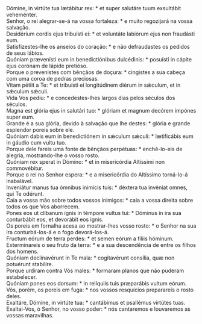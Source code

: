<div class="dropcap text-justify">Dómine, in virtúte tua lætábitur rex: * et super salutáre tuum exsultábit veheménter.</div>
<div class="dropcap text-justify">Senhor, o rei alegrar-se-á na vossa fortaleza: * e muito regozijará na vossa salvação.</div>
<div class="text-justify">Desidérium cordis ejus tribuísti ei: * et voluntáte labiórum ejus non fraudásti eum.</div>
<div class="text-justify">Satisfizestes-lhe os anseios do coração: * e não defraudastes os pedidos de seus lábios.</div>
<div class="text-justify">Quóniam prævenísti eum in benedictiónibus dulcédinis: * posuísti in cápite ejus corónam de lápide pretióso.</div>
<div class="text-justify">Porque o prevenistes com bênçãos de doçura: * cingistes a sua cabeça com uma coroa de pedras preciosas.</div>
<div class="text-justify">Vitam pétiit a Te: * et tribuísti ei longitúdinem diérum in sǽculum, et in sǽculum sǽculi.</div>
<div class="text-justify">Vida Vos pediu: * e concedestes-lhes largos dias pelos séculos dos séculos.</div>
<div class="text-justify">Magna est glória ejus in salutári tuo: * glóriam et magnum decórem impónes super eum.</div>
<div class="text-justify">Grande é a sua glória, devido à salvação que lhe destes: * glória e grande esplendor poreis sobre ele.</div>
<div class="text-justify">Quóniam dabis eum in benedictiónem in sǽculum sǽculi: * lætificábis eum in gáudio cum vultu tuo.</div>
<div class="text-justify">Porque dele fareis uma fonte de bênçãos perpétuas: * enchê-lo-eis de alegria, mostrando-lhe o vosso rosto.</div>
<div class="text-justify">Quóniam rex sperat in Dómino: * et in misericórdia Altíssimi non commovébitur.</div>
<div class="text-justify">Porque o rei no Senhor espera: * e a misericórdia do Altíssimo torná-lo-á inabalável.</div>
<div class="text-justify">Inveniátur manus tua ómnibus inimícis tuis: * déxtera tua invéniat omnes, qui Te odérunt.</div>
<div class="text-justify">Caia a vossa mão sobre todos vossos inimigos: * caia a vossa direita sobre todos os que Vos aborrecem.</div>
<div class="text-justify">Pones eos ut clíbanum ignis in témpore vultus tui: * Dóminus in ira sua conturbábit eos, et devorábit eos ignis.</div>
<div class="text-justify">Os poreis em fornalha acesa ao mostrar-lhes vosso rosto: * o Senhor na sua ira conturbá-los-á e o fogo devorá-los-á.</div>
<div class="text-justify">Fructum eórum de terra perdes: * et semen eórum a fíliis hóminum.</div>
<div class="text-justify">Exterminareis o seu fruto da terra: * e a sua descendência de entre os filhos dos homens.</div>
<div class="text-justify">Quóniam declinavérunt in Te mala: * cogitavérunt consília, quæ non potuérunt stabilíre.</div>
<div class="text-justify">Porque urdiram contra Vós males: * formaram planos que não puderam estabelecer.</div>
<div class="text-justify">Quóniam pones eos dorsum: * in relíquiis tuis præparábis vultum eórum.</div>
<div class="text-justify">Vós, porém, os poreis em fuga: * nos vossos resquícios preparareis o rosto deles.</div>
<div class="text-justify">Exaltáre, Dómine, in virtúte tua: * cantábimus et psallémus virtútes tuas.</div>
<div class="text-justify">Exaltai-Vos, ó Senhor, no vosso poder: * nós cantaremos e louvaremos as vossas maravilhas.</div>
